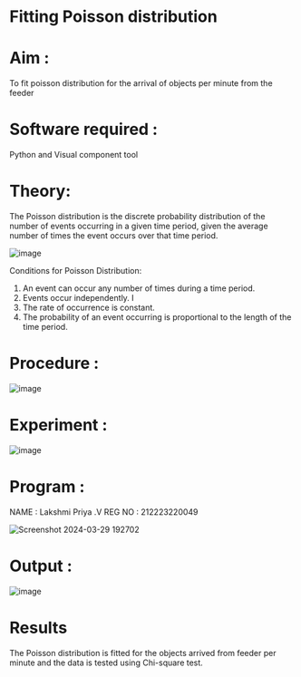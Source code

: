 # Fitting Poisson  distribution
# Aim : 

To fit poisson distribution for the arrival of objects per minute from the feeder

# Software required :  

Python and Visual component tool

# Theory:

The Poisson distribution is the discrete probability distribution of the number of events occurring in a given time period, given the average number of times the event occurs over that time period.

![image](https://user-images.githubusercontent.com/104613195/166248326-fd042076-8b0b-40c4-8b11-1d8e8fcb74db.png)

 Conditions for Poisson Distribution:

1. An event can occur any number of times during a time period.
2. Events occur independently. I
3. The rate of occurrence is constant.
4. The probability of an event occurring is proportional to the length of the time period. 
 
# Procedure :

![image](https://user-images.githubusercontent.com/104613195/166251988-d0c53205-6080-4f7b-ae4c-398178586637.png)

# Experiment :

![image](https://user-images.githubusercontent.com/103921593/230282876-f4a5afbf-cac1-4648-a1b0-c78840638a8e.png)

# Program :
NAME : Lakshmi Priya .V
REG NO : 212223220049


![Screenshot 2024-03-29 192702](https://github.com/Lakshmi-v-Priya/Poisson_distribution/assets/151720706/972330c6-24a3-498d-9fab-afdea660594a)

# Output : 
![image](https://github.com/Lakshmi-v-Priya/Poisson_distribution/assets/151720706/d9a2651c-295c-4243-9f8a-2402290d538d)

# Results

The Poisson distribution is fitted for the objects arrived from feeder per minute and the data is tested using Chi-square test. 
 
